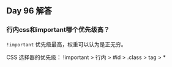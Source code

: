 ## Day 96 解答

### 行内css和important哪个优先级高？

`!important` 优先级最高，权重可以认为是正无穷。

CSS 选择器的优先级：
!important > 行内 > #id > .class > tag > *